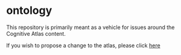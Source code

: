 # ontology
This repository is primarily meant as a vehicle for issues around the Cognitive Atlas content.  

If you wish to propose a change to the atlas, please click [here](https://github.com/CognitiveAtlas/ontology/issues/new)
